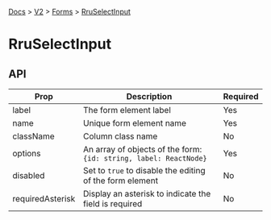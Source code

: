 [Docs](/) > [V2](/docs/v2/get-started) > [Forms](/docs/v2/components/RruForm) > [RruSelectInput](/docs/v2/components/RruSelectInput)


# RruSelectInput

## API

| Prop | Description | Required |
|-|-|-|
| label | The form element label | Yes |
| name | Unique form element name | Yes |
| className | Column class name | No |
| options | An array of objects of the form:<br>`{id: string, label: ReactNode}`<br> | Yes |
| disabled | Set to `true` to disable the editing of the form element | No |
| requiredAsterisk | Display an asterisk to indicate the field is required | No |

